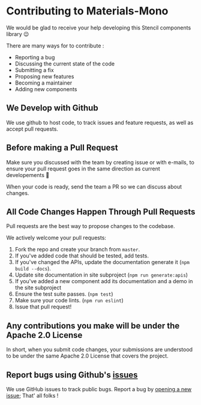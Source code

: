 # Contributing to Materials-Mono

We would be glad to receive your help developing this Stencil components library :wink:

There are many ways for to contribute :

- Reporting a bug
- Discussing the current state of the code
- Submitting a fix
- Proposing new features
- Becoming a maintainer
- Adding new components

## We Develop with Github

We use github to host code, to track issues and feature requests, as well as accept pull requests.

## Before making a Pull Request

Make sure you discussed with the team by creating issue or with e-mails, to ensure your pull request goes in the same direction as current developements 🙂

When your code is ready, send the team a PR so we can discuss about changes.

## All Code Changes Happen Through Pull Requests

Pull requests are the best way to propose changes to the codebase.

We actively welcome your pull requests:

1. Fork the repo and create your branch from `master`.
2. If you've added code that should be tested, add tests.
3. If you've changed the APIs, update the documentation generate it (`npm build --docs`).
4. Update site documentation in site subproject (`npm run generate:apis`)
5. If you've added a new component add its documentation and a demo in the site subproject
6. Ensure the test suite passes. (`npm test`)
7. Make sure your code lints. (`npm run eslint`)
8. Issue that pull request!

## Any contributions you make will be under the Apache 2.0 License

In short, when you submit code changes, your submissions are understood to be under the same Apache 2.0 License that covers the project.

## Report bugs using Github's [issues](https://github.com/GMV-centravet/materials-mono/issues)

We use GitHub issues to track public bugs. Report a bug by [opening a new issue](https://github.com/GMV-centravet/materials-mono/issues); That' all folks !